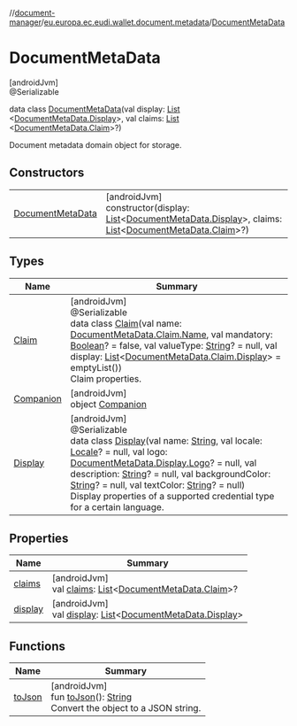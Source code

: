 //[document-manager](../../../index.md)/[eu.europa.ec.eudi.wallet.document.metadata](../index.md)/[DocumentMetaData](index.md)

# DocumentMetaData

[androidJvm]\
@Serializable

data class [DocumentMetaData](index.md)(val
display: [List](https://kotlinlang.org/api/latest/jvm/stdlib/kotlin.collections/-list/index.html)
&lt;[DocumentMetaData.Display](-display/index.md)&gt;, val
claims: [List](https://kotlinlang.org/api/latest/jvm/stdlib/kotlin.collections/-list/index.html)
&lt;[DocumentMetaData.Claim](-claim/index.md)&gt;?)

Document metadata domain object for storage.

## Constructors

|                                            |                                                                                                                                                                                                                                                                                                                                         |
|--------------------------------------------|-----------------------------------------------------------------------------------------------------------------------------------------------------------------------------------------------------------------------------------------------------------------------------------------------------------------------------------------|
| [DocumentMetaData](-document-meta-data.md) | [androidJvm]<br>constructor(display: [List](https://kotlinlang.org/api/latest/jvm/stdlib/kotlin.collections/-list/index.html)&lt;[DocumentMetaData.Display](-display/index.md)&gt;, claims: [List](https://kotlinlang.org/api/latest/jvm/stdlib/kotlin.collections/-list/index.html)&lt;[DocumentMetaData.Claim](-claim/index.md)&gt;?) |

## Types

| Name                             | Summary                                                                                                                                                                                                                                                                                                                                                                                                                                                                                                                                                                                                                                                                                                                                                              |
|----------------------------------|----------------------------------------------------------------------------------------------------------------------------------------------------------------------------------------------------------------------------------------------------------------------------------------------------------------------------------------------------------------------------------------------------------------------------------------------------------------------------------------------------------------------------------------------------------------------------------------------------------------------------------------------------------------------------------------------------------------------------------------------------------------------|
| [Claim](-claim/index.md)         | [androidJvm]<br>@Serializable<br>data class [Claim](-claim/index.md)(val name: [DocumentMetaData.Claim.Name](-claim/-name/index.md), val mandatory: [Boolean](https://kotlinlang.org/api/latest/jvm/stdlib/kotlin/-boolean/index.html)? = false, val valueType: [String](https://kotlinlang.org/api/latest/jvm/stdlib/kotlin/-string/index.html)? = null, val display: [List](https://kotlinlang.org/api/latest/jvm/stdlib/kotlin.collections/-list/index.html)&lt;[DocumentMetaData.Claim.Display](-claim/-display/index.md)&gt; = emptyList())<br>Claim properties.                                                                                                                                                                                                |
| [Companion](-companion/index.md) | [androidJvm]<br>object [Companion](-companion/index.md)                                                                                                                                                                                                                                                                                                                                                                                                                                                                                                                                                                                                                                                                                                              |
| [Display](-display/index.md)     | [androidJvm]<br>@Serializable<br>data class [Display](-display/index.md)(val name: [String](https://kotlinlang.org/api/latest/jvm/stdlib/kotlin/-string/index.html), val locale: [Locale](https://developer.android.com/reference/kotlin/java/util/Locale.html)? = null, val logo: [DocumentMetaData.Display.Logo](-display/-logo/index.md)? = null, val description: [String](https://kotlinlang.org/api/latest/jvm/stdlib/kotlin/-string/index.html)? = null, val backgroundColor: [String](https://kotlinlang.org/api/latest/jvm/stdlib/kotlin/-string/index.html)? = null, val textColor: [String](https://kotlinlang.org/api/latest/jvm/stdlib/kotlin/-string/index.html)? = null)<br>Display properties of a supported credential type for a certain language. |

## Properties

| Name                  | Summary                                                                                                                                                                                  |
|-----------------------|------------------------------------------------------------------------------------------------------------------------------------------------------------------------------------------|
| [claims](claims.md)   | [androidJvm]<br>val [claims](claims.md): [List](https://kotlinlang.org/api/latest/jvm/stdlib/kotlin.collections/-list/index.html)&lt;[DocumentMetaData.Claim](-claim/index.md)&gt;?      |
| [display](display.md) | [androidJvm]<br>val [display](display.md): [List](https://kotlinlang.org/api/latest/jvm/stdlib/kotlin.collections/-list/index.html)&lt;[DocumentMetaData.Display](-display/index.md)&gt; |

## Functions

| Name                 | Summary                                                                                                                                                              |
|----------------------|----------------------------------------------------------------------------------------------------------------------------------------------------------------------|
| [toJson](to-json.md) | [androidJvm]<br>fun [toJson](to-json.md)(): [String](https://kotlinlang.org/api/latest/jvm/stdlib/kotlin/-string/index.html)<br>Convert the object to a JSON string. |
